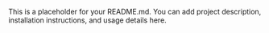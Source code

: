 This is a placeholder for your README.md. You can add project description, installation instructions, and usage details here.